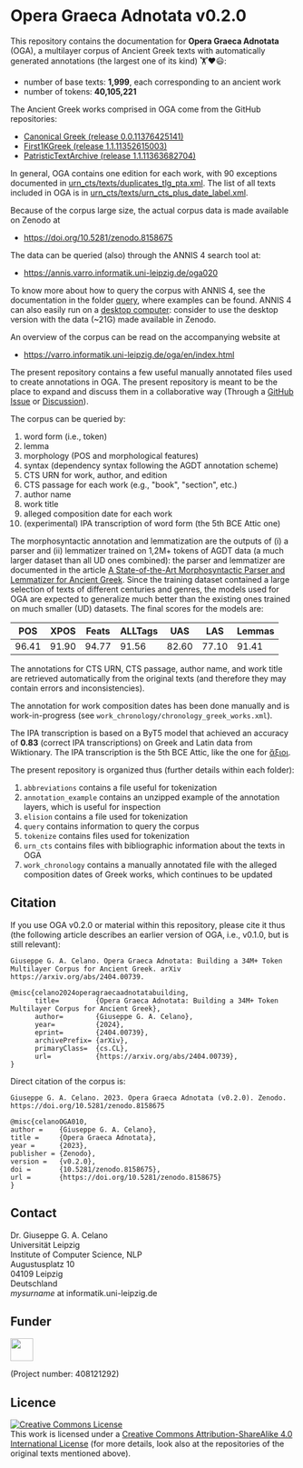 # Opera Graeca Adnotata v0.2.0

This repository contains the documentation for
**Opera Graeca Adnotata** (OGA), a multilayer corpus
of Ancient Greek texts with automatically generated annotations
(the largest one of its kind) 🏋️❤️😃:

* number of base texts: **1,999**, each corresponding to an ancient work
* number of tokens: **40,105,221**

The Ancient Greek works comprised in OGA come from the GitHub repositories:

* [Canonical Greek (release 0.0.11376425141)](https://github.comi/PerseusDL/canonical-greekLit/releases/tag/0.0.11376425141)
* [First1KGreek (release 1.1.11352615003)](https://github.com/OpenGreekAndLatin/First1KGreek/releases/tag/1.1.11352615003)
* [PatristicTextArchive (release 1.1.11363682704)](https://github.com/PatristicTextArchive/pta_data/releases/tag/1.1.11363682704)

In general, OGA contains one edition for each work, with 90 exceptions
documented in 
[urn_cts/texts/duplicates_tlg_pta.xml](https://github.com/OperaGraecaAdnotata/OGA/blob/main/urn_cts/texts/duplicates_tlg_pta.xml). The list
of all texts included in OGA is in 
[urn_cts/texts/urn_cts_plus_date_label.xml](https://github.com/OperaGraecaAdnotata/OGA/blob/main/urn_cts/texts/urn_cts_plus_date_label.xml).

Because of the corpus large size,
the actual corpus data is made available on Zenodo at

* https://doi.org/10.5281/zenodo.8158675

The data can be queried (also) through the ANNIS 4 search tool at:

* https://annis.varro.informatik.uni-leipzig.de/oga020

To know more about how to query the corpus with ANNIS 4,
see the documentation in the folder 
[query](https://github.com/OperaGraecaAdnotata/OGA/tree/main/query), 
where examples can be found. ANNIS 4 can also easily run on a 
[desktop computer](https://corpus-tools.org/annis/download.html): consider to use the
desktop version with the data (~21G) made available in Zenodo.

An overview of the corpus can be read on the accompanying website at

* https://varro.informatik.uni-leipzig.de/oga/en/index.html

The present repository contains a few
useful manually annotated files used to create annotations in OGA. The present
repository is meant to be the place to expand and discuss them in a collaborative
way (Through a 
[GitHub Issue](https://github.com/OperaGraecaAdnotata/OGA/issues) or 
[Discussion](https://github.com/OperaGraecaAdnotata/OGA/discussions)). 

The corpus can be queried by:

1. word form (i.e., token)
2. lemma
3. morphology (POS and morphological features)
4. syntax (dependency syntax following the AGDT annotation scheme)
5. CTS URN for work, author, and edition
6. CTS passage for each work (e.g., "book", "section", etc.) 
6. author name
7. work title
8. alleged composition date for each work
9. (experimental) IPA transcription of word form (the 5th BCE Attic one)

The morphosyntactic annotation and lemmatization are the outputs of
(i) a parser and (ii) lemmatizer trained on 1,2M+ tokens of AGDT data 
(a much larger dataset than all UD ones combined): the
parser and lemmatizer are documented in the article 
[A State-of-the-Art Morphosyntactic Parser and Lemmatizer for Ancient Greek](https://arxiv.org/abs/2410.12055). Since the training dataset contained 
a large selection of texts of different centuries and genres, 
the models used for OGA are expected to generalize much
better than the existing ones trained on much smaller (UD) datasets. 
The final scores for the models are:

|POS|XPOS|Feats|ALLTags|UAS|LAS|Lemmas|
|-----|-----|----|----|----|----|----|
|96.41|91.90|94.77|91.56|82.60|77.10|91.41|

The annotations for CTS URN, CTS passage, author name, and work title are
retrieved automatically from the original texts (and therefore they may
contain errors and inconsistencies).

The annotation for work composition dates has been done manually and 
is work-in-progress 
(see `work_chronology/chronology_greek_works.xml`).

The IPA transcription is based on a ByT5 model that achieved an accuracy
of **0.83** (correct IPA transcriptions) on Greek and Latin data 
from Wiktionary. The IPA transcription is the 5th BCE Attic, like the one
for [ἄξιοι](https://en.wiktionary.org/wiki/%E1%BC%84%CE%BE%CE%B9%CE%BF%CE%B9#Ancient_Greek).

The present repository is organized thus (further details within each folder):
1. `abbreviations` contains a file useful for tokenization
2. `annotation_example` contains an unzipped example of the
annotation layers, which is useful for inspection
3. `elision` contains a file used for tokenization
4. `query` contains information to query the corpus
5. `tokenize` contains files used for tokenization
6. `urn_cts` contains files with bibliographic information
about the texts in OGA
7. `work_chronology` contains a manually annotated file with 
the alleged composition dates of Greek works, which continues to be updated

## Citation

If you use OGA v0.2.0 or material within this repository, please cite it thus
(the following article describes an earlier version of OGA, i.e., v0.1.0, but
is still relevant):

```
Giuseppe G. A. Celano. Opera Graeca Adnotata: Building a 34M+ Token Multilayer Corpus for Ancient Greek. arXiv https://arxiv.org/abs/2404.00739.
```

```
@misc{celano2024operagraecaadnotatabuilding,
      title=         {Opera Graeca Adnotata: Building a 34M+ Token Multilayer Corpus for Ancient Greek}, 
      author=        {Giuseppe G. A. Celano},
      year=          {2024},
      eprint=        {2404.00739},
      archivePrefix= {arXiv},
      primaryClass=  {cs.CL},
      url=           {https://arxiv.org/abs/2404.00739}, 
}
```
Direct citation of the corpus is: 

```
Giuseppe G. A. Celano. 2023. Opera Graeca Adnotata (v0.2.0). Zenodo.
https://doi.org/10.5281/zenodo.8158675
```
```
@misc{celanoOGA010,
author =    {Giuseppe G. A. Celano},
title =     {Opera Graeca Adnotata},
year =      {2023},
publisher = {Zenodo},
version =   {v0.2.0},
doi =       {10.5281/zenodo.8158675},
url =       {https://doi.org/10.5281/zenodo.8158675}
}
```
## Contact
Dr. Giuseppe G. A. Celano<br/>
Universität Leipzig<br/>
Institute of Computer Science, NLP<br/>
Augustusplatz 10<br/>
04109 Leipzig<br/>
Deutschland<br/>
*mysurname* at informatik.uni-leipzig.de<br/>

## Funder

<a href="http://www.dfg.de/index.jsp" target="_blank">
<img src="https://upload.wikimedia.org/wikipedia/commons/8/86/DFG-logo-blau.svg" 
width="" height="40" alt=""/>
</a>

(Project number: 408121292)

## Licence

<a rel="license" href="http://creativecommons.org/licenses/by-sa/4.0/">
<img alt="Creative Commons License" style="border-width:0" 
src="https://i.creativecommons.org/l/by-sa/4.0/88x31.png" /></a><br/>
This work is licensed under a <a rel="license" 
href="http://creativecommons.org/licenses/by-sa/4.0/">
Creative Commons Attribution-ShareAlike 4.0 International License</a> (for more
details, look also at the repositories of the original texts mentioned above).

